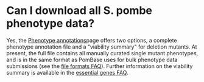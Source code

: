 # Can I download all S. pombe phenotype data?
<!-- pombase_categories: Datasets,Querying/Searching,Using Ontologies -->

Yes, the [Phenotype annotations](/downloads/phenotype-annotations)page
offers two options, a complete phenotype annotation file and a
"viability summary" for deletion mutants. At present, the full file
contains all manually curated single mutant phenotypes, and is in the
same format as PomBase uses for bulk phenotype data submissions (see the
[file formats FAQ](/faq/what-file-formats-can-i-use-submit-high-throughput-data)).
Further information on the viability summary is available in the
[essential genes FAQ](/faq/can-i-get-list-essential-pombe-genes).

